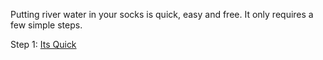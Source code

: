 Putting river water in your socks is quick, easy and free. It only requires a few simple steps.

Step 1: [Its Quick](https://github.com/Zero-Smith/Repo-1/blob/main/Step2)
